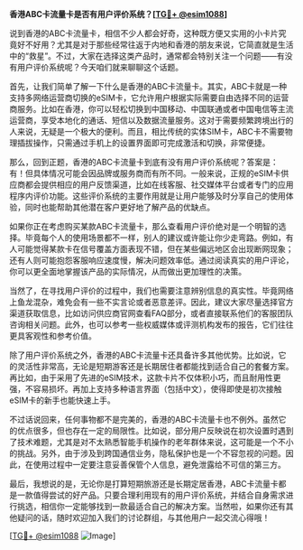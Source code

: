 **香港ABC卡流量卡是否有用户评价系统？[[TG💪+ @esim1088](https://t.me/s/esim1088)]**

说到香港的ABC卡流量卡，相信不少人都会好奇，这种既方便又实用的小卡片究竟好不好用？尤其是对于那些经常往返于内地和香港的朋友来说，它简直就是生活中的“救星”。不过，大家在选择这类产品时，通常都会特别关注一个问题——有没有用户评价系统呢？今天咱们就来聊聊这个话题。

首先，让我们简单了解一下什么是香港的ABC卡流量卡。其实，ABC卡就是一种支持多网络运营商切换的eSIM卡，它允许用户根据实际需要自由选择不同的运营商服务。比如在香港，你可以轻松切换到中国移动、中国联通或者中国电信等主流运营商，享受本地化的通话、短信以及数据流量服务。这对于需要频繁跨境出行的人来说，无疑是一个极大的便利。而且，相比传统的实体SIM卡，ABC卡不需要物理插拔操作，只需通过手机上的设置界面即可完成激活和切换，非常便捷。

那么，回到正题，香港的ABC卡流量卡到底有没有用户评价系统呢？答案是：有！但具体情况可能会因品牌或服务商而有所不同。一般来说，正规的eSIM卡供应商都会提供相应的用户反馈渠道，比如在线客服、社交媒体平台或者专门的应用程序内评价功能。这些评价系统的主要作用就是让用户能够及时分享自己的使用体验，同时也能帮助其他潜在客户更好地了解产品的优缺点。

如果你正在考虑购买某款ABC卡流量卡，那么查看用户评价绝对是一个明智的选择。毕竟每个人的使用场景都不一样，别人的建议或许能让你少走弯路。例如，有人可能觉得某款卡在信号覆盖方面表现不错，但在某些偏远地区会出现断网现象；还有人则可能抱怨客服响应速度慢，解决问题效率低。通过阅读真实的用户评论，你可以更全面地掌握该产品的实际情况，从而做出更加理性的决策。

当然了，在寻找用户评价的过程中，我们也需要注意辨别信息的真实性。毕竟网络上鱼龙混杂，难免会有一些不实言论或者恶意差评。因此，建议大家尽量选择官方渠道获取信息，比如访问供应商官网查看FAQ部分，或者直接联系他们的客服团队咨询相关问题。此外，也可以参考一些权威媒体或评测机构发布的报告，它们往往更具客观性和参考价值。

除了用户评价系统之外，香港的ABC卡流量卡还具备许多其他优势。比如说，它的灵活性非常高，无论是短期游客还是长期居住者都能找到适合自己的套餐方案。再比如，由于采用了先进的eSIM技术，这款卡片不仅体积小巧，而且耐用性更强，不容易损坏。再加上支持多种语言界面（包括中文），使得即使是初次接触eSIM卡的新手也能快速上手。

不过话说回来，任何事物都不是完美的，香港的ABC卡流量卡也不例外。虽然它的优点很多，但也存在一定的局限性。比如说，部分用户反映说在初次设置时遇到了技术难题，尤其是对不太熟悉智能手机操作的老年群体来说，这可能是一个不小的挑战。另外，由于涉及到跨国通信业务，隐私保护也是一个不容忽视的问题。因此，在使用过程中一定要注意妥善保管个人信息，避免泄露给不可信的第三方。

最后，我想说的是，无论你是打算短期旅游还是长期定居香港，ABC卡流量卡都是一款值得尝试的好产品。只要合理利用现有的用户评价系统，并结合自身需求进行挑选，相信你一定能够找到一款最适合自己的解决方案。当然啦，如果你还有其他疑问的话，随时欢迎加入我们的讨论群组，与其他用户一起交流心得哦！

[[TG💪+ @esim1088](https://t.me/s/esim1088) ![Image](https://i.postimg.cc/4NQfJmqS/Snipaste-2025-05-13-00-14-12.png)]